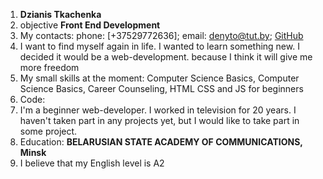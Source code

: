 1. **Dzianis Tkachenka**
1. objective **Front End Development**
1. My сontacts: phone: [+37529772636]; email: denyto@tut.by; [GitHub](https://github.com/Denyto)
1. I want to find myself again in life. I wanted to learn something new. I decided it would be a web-development. because I think it will give me more freedom
1. My small skills at the moment: Computer Science Basics, Computer Science Basics, Career Counseling, HTML CSS and JS for beginners
1. Code:
1. I'm a beginner web-developer. I worked in television for 20 years. I haven't taken part in any projects yet, but I would like to take part in some project.
1. Education: **BELARUSIAN STATE ACADEMY OF COMMUNICATIONS, Minsk**
1. I believe that my English level is A2
